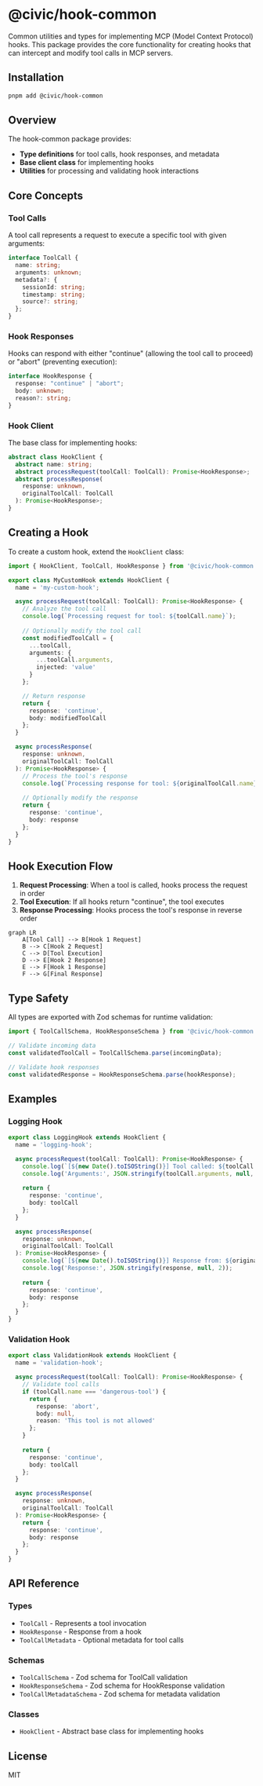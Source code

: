 # @civic/hook-common

Common utilities and types for implementing MCP (Model Context Protocol) hooks. This package provides the core functionality for creating hooks that can intercept and modify tool calls in MCP servers.

## Installation

```bash
pnpm add @civic/hook-common
```

## Overview

The hook-common package provides:

- **Type definitions** for tool calls, hook responses, and metadata
- **Base client class** for implementing hooks
- **Utilities** for processing and validating hook interactions

## Core Concepts

### Tool Calls

A tool call represents a request to execute a specific tool with given arguments:

```typescript
interface ToolCall {
  name: string;
  arguments: unknown;
  metadata?: {
    sessionId: string;
    timestamp: string;
    source?: string;
  };
}
```

### Hook Responses

Hooks can respond with either "continue" (allowing the tool call to proceed) or "abort" (preventing execution):

```typescript
interface HookResponse {
  response: "continue" | "abort";
  body: unknown;
  reason?: string;
}
```

### Hook Client

The base class for implementing hooks:

```typescript
abstract class HookClient {
  abstract name: string;
  abstract processRequest(toolCall: ToolCall): Promise<HookResponse>;
  abstract processResponse(
    response: unknown,
    originalToolCall: ToolCall
  ): Promise<HookResponse>;
}
```

## Creating a Hook

To create a custom hook, extend the `HookClient` class:

```typescript
import { HookClient, ToolCall, HookResponse } from '@civic/hook-common';

export class MyCustomHook extends HookClient {
  name = 'my-custom-hook';

  async processRequest(toolCall: ToolCall): Promise<HookResponse> {
    // Analyze the tool call
    console.log(`Processing request for tool: ${toolCall.name}`);
    
    // Optionally modify the tool call
    const modifiedToolCall = {
      ...toolCall,
      arguments: {
        ...toolCall.arguments,
        injected: 'value'
      }
    };

    // Return response
    return {
      response: 'continue',
      body: modifiedToolCall
    };
  }

  async processResponse(
    response: unknown,
    originalToolCall: ToolCall
  ): Promise<HookResponse> {
    // Process the tool's response
    console.log(`Processing response for tool: ${originalToolCall.name}`);
    
    // Optionally modify the response
    return {
      response: 'continue',
      body: response
    };
  }
}
```

## Hook Execution Flow

1. **Request Processing**: When a tool is called, hooks process the request in order
2. **Tool Execution**: If all hooks return "continue", the tool executes
3. **Response Processing**: Hooks process the tool's response in reverse order

```mermaid
graph LR
    A[Tool Call] --> B[Hook 1 Request]
    B --> C[Hook 2 Request]
    C --> D[Tool Execution]
    D --> E[Hook 2 Response]
    E --> F[Hook 1 Response]
    F --> G[Final Response]
```

## Type Safety

All types are exported with Zod schemas for runtime validation:

```typescript
import { ToolCallSchema, HookResponseSchema } from '@civic/hook-common';

// Validate incoming data
const validatedToolCall = ToolCallSchema.parse(incomingData);

// Validate hook responses
const validatedResponse = HookResponseSchema.parse(hookResponse);
```

## Examples

### Logging Hook

```typescript
export class LoggingHook extends HookClient {
  name = 'logging-hook';

  async processRequest(toolCall: ToolCall): Promise<HookResponse> {
    console.log(`[${new Date().toISOString()}] Tool called: ${toolCall.name}`);
    console.log('Arguments:', JSON.stringify(toolCall.arguments, null, 2));
    
    return {
      response: 'continue',
      body: toolCall
    };
  }

  async processResponse(
    response: unknown,
    originalToolCall: ToolCall
  ): Promise<HookResponse> {
    console.log(`[${new Date().toISOString()}] Response from: ${originalToolCall.name}`);
    console.log('Response:', JSON.stringify(response, null, 2));
    
    return {
      response: 'continue',
      body: response
    };
  }
}
```

### Validation Hook

```typescript
export class ValidationHook extends HookClient {
  name = 'validation-hook';

  async processRequest(toolCall: ToolCall): Promise<HookResponse> {
    // Validate tool calls
    if (toolCall.name === 'dangerous-tool') {
      return {
        response: 'abort',
        body: null,
        reason: 'This tool is not allowed'
      };
    }
    
    return {
      response: 'continue',
      body: toolCall
    };
  }

  async processResponse(
    response: unknown,
    originalToolCall: ToolCall
  ): Promise<HookResponse> {
    return {
      response: 'continue',
      body: response
    };
  }
}
```

## API Reference

### Types

- `ToolCall` - Represents a tool invocation
- `HookResponse` - Response from a hook
- `ToolCallMetadata` - Optional metadata for tool calls

### Schemas

- `ToolCallSchema` - Zod schema for ToolCall validation
- `HookResponseSchema` - Zod schema for HookResponse validation
- `ToolCallMetadataSchema` - Zod schema for metadata validation

### Classes

- `HookClient` - Abstract base class for implementing hooks

## License

MIT
